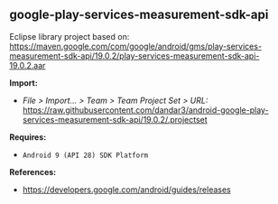 ## google-play-services-measurement-sdk-api

Eclipse library project based on:<br/>
https://maven.google.com/com/google/android/gms/play-services-measurement-sdk-api/19.0.2/play-services-measurement-sdk-api-19.0.2.aar

**Import:**
- _File > Import... > Team > Team Project Set > URL:_<br/>
  https://raw.githubusercontent.com/dandar3/android-google-play-services-measurement-sdk-api/19.0.2/.projectset

**Requires:**
- `Android 9 (API 28) SDK Platform`

**References:**
- https://developers.google.com/android/guides/releases